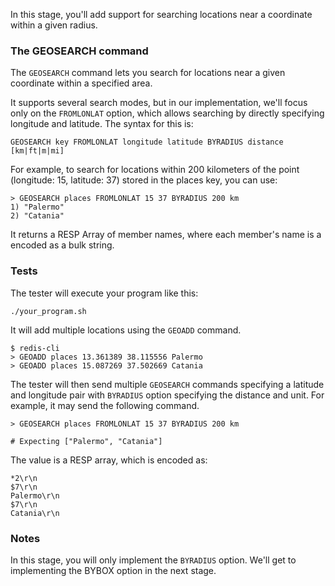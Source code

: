 In this stage, you'll add support for searching locations near a coordinate within a given radius.

### The GEOSEARCH command

The `GEOSEARCH` command lets you search for locations near a given coordinate within a specified area.

It supports several search modes, but in our implementation, we'll focus only on the `FROMLONLAT` option, which allows searching by directly specifying longitude and latitude. The syntax for this is:

```
GEOSEARCH key FROMLONLAT longitude latitude BYRADIUS distance [km|ft|m|mi]
```

For example, to search for locations within 200 kilometers of the point (longitude: 15, latitude: 37) stored in the places key, you can use:

```
> GEOSEARCH places FROMLONLAT 15 37 BYRADIUS 200 km
1) "Palermo"
2) "Catania"
```

It returns a RESP Array of member names, where each member's name is a encoded as a bulk string.

### Tests
The tester will execute your program like this:

```
./your_program.sh
```

It will add multiple locations using the `GEOADD` command.

```
$ redis-cli
> GEOADD places 13.361389 38.115556 Palermo
> GEOADD places 15.087269 37.502669 Catania
```

The tester will then send multiple `GEOSEARCH` commands specifying a latitude and longitude pair with `BYRADIUS` option specifying the distance and unit. For example, it may send the following command.

```
> GEOSEARCH places FROMLONLAT 15 37 BYRADIUS 200 km

# Expecting ["Palermo", "Catania"]
```

The value is a RESP array, which is encoded as:

```
*2\r\n
$7\r\n
Palermo\r\n
$7\r\n
Catania\r\n
```

### Notes
In this stage, you will only implement the `BYRADIUS` option. We'll get to implementing the BYBOX option in the next stage.